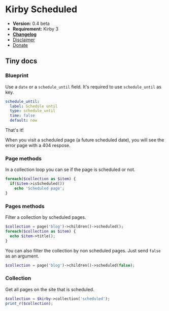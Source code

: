 # Kirby Scheduled

- **Version:** 0.4 beta
- **Requirement:** Kirby 3
- [**Changelog**](docs/changelog.md)
- [Disclaimer](https://devonera.se/docs/disclaimer/?user=jenstornell&plugin=kirby-scheduled-pages)
- [Donate](https://devonera.se/docs/donate/?user=jenstornell&plugin=kirby-scheduled-pages)

## Tiny docs

### Blueprint

Use a `date` or a `schedule_until` field. It's required to use `schedule_until` as key.

```yaml
schedule_until:
  label: Schedule until
  type: schedule_until
  time: false
  default: now
```

That's it!

When you visit a scheduled page (a future scheduled date), you will see the error page with a 404 respose.

### Page methods

In a collection loop you can se if the page is scheduled or not.

```php
foreach($collection as $item) {
  if($item->isScheduled())
    echo 'Scheduled page';
}
```

### Pages methods

Filter a collection by scheduled pages.

```php
$collection = page('blog')->children()->scheduled();
foreach($collection as $item) {
  echo $item->title();
}
```

You can also filter the collection by non scheduled pages. Just send `false` as an argument.

```php
$collection = page('blog')->children()->scheduled(false);
```

### Collection

Get all pages on the site that is scheduled.

```php
$collection = $kirby->collection('scheduled');
print_r($collection);
```
